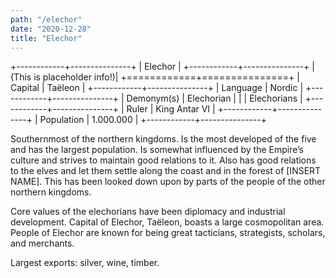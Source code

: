 ```yaml
---
path: "/elechor"
date: "2020-12-28"
title: "Elechor"
---
```


+------------+---------------+
| Elechor                    |
+------------+---------------+
| (This is placeholder info!)|
+============+===============+
| Capital    | Taëleon       |
+------------+---------------+
| Language   | Nordic        |
+------------+---------------+
| Demonym(s) | Elechorian    |
|            | Elechorians   |
+------------+---------------+
| Ruler      | King Antar VI |
+------------+---------------+
| Population | 1.000.000     |
+------------+---------------+

Southernmost of the northern kingdoms. Is the most developed of the five and has the largest population. Is somewhat influenced by the Empire’s culture and strives to maintain good relations to it. Also has good relations to the elves and let them settle along the coast and in the forest of [INSERT NAME]. This has been looked down upon by parts of the people of the other northern kingdoms.

Core values of the elechorians have been diplomacy and industrial development. Capital of Elechor, Taëleon, boasts a large cosmopolitan area. People of Elechor are known for being great tacticians, strategists, scholars, and merchants.

Largest exports: silver, wine, timber.
